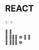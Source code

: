 # REACT
:sparkles: :sparkles:

:art: :rocket:  
:penguin:
:whale::whale::whale:
:wheel_of_dharma:
:art: :rocket:  
:penguin:
:whale::whale::whale:
:wheel_of_dharma:
